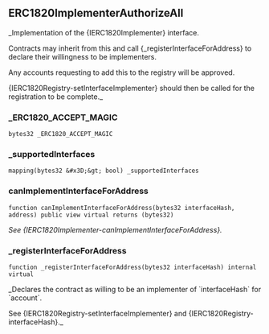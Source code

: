 

## ERC1820ImplementerAuthorizeAll

_Implementation of the {IERC1820Implementer} interface.

Contracts may inherit from this and call {_registerInterfaceForAddress} to
declare their willingness to be implementers.

Any accounts requesting to add this to the registry will be approved.

{IERC1820Registry-setInterfaceImplementer} should then be called for the
registration to be complete._

### _ERC1820_ACCEPT_MAGIC

```solidity
bytes32 _ERC1820_ACCEPT_MAGIC
```

### _supportedInterfaces

```solidity
mapping(bytes32 &#x3D;&gt; bool) _supportedInterfaces
```

### canImplementInterfaceForAddress

```solidity
function canImplementInterfaceForAddress(bytes32 interfaceHash, address) public view virtual returns (bytes32)
```

_See {IERC1820Implementer-canImplementInterfaceForAddress}._

### _registerInterfaceForAddress

```solidity
function _registerInterfaceForAddress(bytes32 interfaceHash) internal virtual
```

_Declares the contract as willing to be an implementer of
&#x60;interfaceHash&#x60; for &#x60;account&#x60;.

See {IERC1820Registry-setInterfaceImplementer} and
{IERC1820Registry-interfaceHash}._

